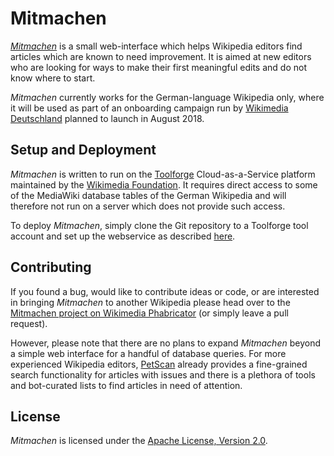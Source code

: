 # Mitmachen

[*Mitmachen*](https://tools.wmflabs.org/mitmachen/)
is a small web-interface which helps Wikipedia editors
find articles which are known to need improvement.
It is aimed at new editors who are looking for ways to make their
first meaningful edits and do not know where to start.

*Mitmachen* currently works for the German-language Wikipedia only,
where it will be used as part of an onboarding campaign run by
[Wikimedia Deutschland](https://www.wikimedia.de) planned to launch
in August 2018.

## Setup and Deployment

*Mitmachen* is written to run on the 
[Toolforge](https://tools.wmflabs.org) Cloud-as-a-Service platform
maintained by the [Wikimedia Foundation](https://www.wikimedia.org).
It requires direct access to some of the MediaWiki database tables
of the German Wikipedia and will therefore not run on a server
which does not provide such access.

To deploy *Mitmachen*, simply clone the Git repository to a Toolforge
tool account and set up the webservice as described
[here](https://wikitech.wikimedia.org/wiki/Help:Toolforge/Web#Using_virtualenv_with_webservice_shell).

## Contributing

If you found a bug, would like to contribute ideas or code, or are
interested in bringing *Mitmachen* to another Wikipedia please head
over to the
[Mitmachen project on Wikimedia Phabricator](https://phabricator.wikimedia.org/tag/mitmachen/)
(or simply leave a pull request).

However, please note that there are no plans to expand *Mitmachen* beyond
a simple web interface for a handful of database queries.
For more experienced Wikipedia editors,
[PetScan](https://tools.wmflabs.org/petscan) already provides a
fine-grained search functionality for articles with issues and there
is a plethora of tools and bot-curated lists to find articles in need
of attention.

## License

*Mitmachen* is licensed under the
[Apache License, Version 2.0](http://www.apache.org/licenses/LICENSE-2.0).
